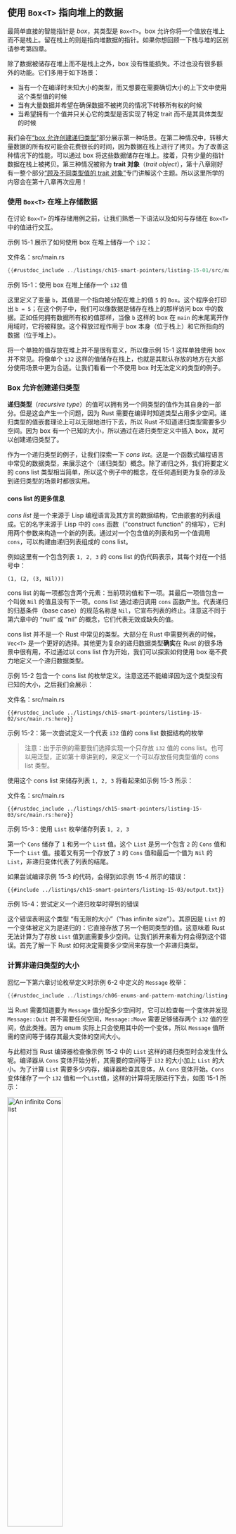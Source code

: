 ## 使用 `Box<T>` 指向堆上的数据

<!-- https://github.com/rust-lang/book/blob/main/src/ch15-01-box.md -->
<!-- commit 56ec353290429e6547109e88afea4de027b0f1a9 -->

最简单直接的智能指针是 _box_，其类型是 `Box<T>`。box 允许你将一个值放在堆上而不是栈上。留在栈上的则是指向堆数据的指针。如果你想回顾一下栈与堆的区别请参考第四章。

除了数据被储存在堆上而不是栈上之外，box 没有性能损失。不过也没有很多额外的功能。它们多用于如下场景：

- 当有一个在编译时未知大小的类型，而又想要在需要确切大小的上下文中使用这个类型值的时候
- 当有大量数据并希望在确保数据不被拷贝的情况下转移所有权的时候
- 当希望拥有一个值并只关心它的类型是否实现了特定 trait 而不是其具体类型的时候

我们会在[“box 允许创建递归类型”](#box-允许创建递归类型)部分展示第一种场景。在第二种情况中，转移大量数据的所有权可能会花费很长的时间，因为数据在栈上进行了拷贝。为了改善这种情况下的性能，可以通过 box 将这些数据储存在堆上。接着，只有少量的指针数据在栈上被拷贝。第三种情况被称为 **trait 对象**（*trait object*），第十八章刚好有一整个部分[“顾及不同类型值的 trait 对象”][trait-objects]专门讲解这个主题。所以这里所学的内容会在第十八章再次应用！

### 使用 `Box<T>` 在堆上存储数据

在讨论 `Box<T>` 的堆存储用例之前，让我们熟悉一下语法以及如何与存储在 `Box<T>` 中的值进行交互。

示例 15-1 展示了如何使用 box 在堆上储存一个 `i32`：

<span class="filename">文件名：src/main.rs</span>

```rust
{{#rustdoc_include ../listings/ch15-smart-pointers/listing-15-01/src/main.rs}}
```

<span class="caption">示例 15-1：使用 box 在堆上储存一个 `i32` 值</span>

这里定义了变量 `b`，其值是一个指向被分配在堆上的值 `5` 的 `Box`。这个程序会打印出 `b = 5`；在这个例子中，我们可以像数据是储存在栈上的那样访问 box 中的数据。正如任何拥有数据所有权的值那样，当像 `b` 这样的 box 在 `main` 的末尾离开作用域时，它将被释放。这个释放过程作用于 box 本身（位于栈上）和它所指向的数据（位于堆上）。

将一个单独的值存放在堆上并不是很有意义，所以像示例 15-1 这样单独使用 box 并不常见。将像单个 `i32` 这样的值储存在栈上，也就是其默认存放的地方在大部分使用场景中更为合适。让我们看看一个不使用 box 时无法定义的类型的例子。

### Box 允许创建递归类型

**递归类型**（_recursive type_）的值可以拥有另一个同类型的值作为其自身的一部分。但是这会产生一个问题，因为 Rust 需要在编译时知道类型占用多少空间。递归类型的值嵌套理论上可以无限地进行下去，所以 Rust 不知道递归类型需要多少空间。因为 box 有一个已知的大小，所以通过在递归类型定义中插入 box，就可以创建递归类型了。

作为一个递归类型的例子，让我们探索一下 _cons list_。这是一个函数式编程语言中常见的数据类型，来展示这个（递归类型）概念。除了递归之外，我们将要定义的 cons list 类型相当简单，所以这个例子中的概念，在任何遇到更为复杂的涉及到递归类型的场景时都很实用。

#### cons list 的更多信息

_cons list_ 是一个来源于 Lisp 编程语言及其方言的数据结构，它由嵌套的列表组成。它的名字来源于 Lisp 中的 `cons` 函数（“construct function" 的缩写），它利用两个参数来构造一个新的列表。通过对一个包含值的列表和另一个值调用 `cons`，可以构建由递归列表组成的 cons list。

例如这里有一个包含列表 `1, 2, 3` 的 cons list 的伪代码表示，其每个对在一个括号中：

```text
(1, (2, (3, Nil)))
```

cons list 的每一项都包含两个元素：当前项的值和下一项。其最后一项值包含一个叫做 `Nil` 的值且没有下一项。cons list 通过递归调用 `cons` 函数产生。代表递归的归基条件（base case）的规范名称是 `Nil`，它宣布列表的终止。注意这不同于第六章中的 “null” 或 “nil” 的概念，它们代表无效或缺失的值。

cons list 并不是一个 Rust 中常见的类型。大部分在 Rust 中需要列表的时候，`Vec<T>` 是一个更好的选择。其他更为复杂的递归数据类型**确实**在 Rust 的很多场景中很有用，不过通过以 cons list 作为开始，我们可以探索如何使用 box 毫不费力地定义一个递归数据类型。

示例 15-2 包含一个 cons list 的枚举定义。注意这还不能编译因为这个类型没有已知的大小，之后我们会展示：

<span class="filename">文件名：src/main.rs</span>

```rust,ignore,does_not_compile
{{#rustdoc_include ../listings/ch15-smart-pointers/listing-15-02/src/main.rs:here}}
```

<span class="caption">示例 15-2：第一次尝试定义一个代表 `i32` 值的 cons list 数据结构的枚举</span>

> 注意：出于示例的需要我们选择实现一个只存放 `i32` 值的 cons list。也可以用泛型，正如第十章讲到的，来定义一个可以存放任何类型值的 cons list 类型。

使用这个 cons list 来储存列表 `1, 2, 3` 将看起来如示例 15-3 所示：

<span class="filename">文件名：src/main.rs</span>

```rust,ignore,does_not_compile
{{#rustdoc_include ../listings/ch15-smart-pointers/listing-15-03/src/main.rs:here}}
```

<span class="caption">示例 15-3：使用 `List` 枚举储存列表 `1, 2, 3`</span>

第一个 `Cons` 储存了 `1` 和另一个 `List` 值。这个 `List` 是另一个包含 `2` 的 `Cons` 值和下一个 `List` 值。接着又有另一个存放了 `3` 的 `Cons` 值和最后一个值为 `Nil` 的 `List`，非递归变体代表了列表的结尾。

如果尝试编译示例 15-3 的代码，会得到如示例 15-4 所示的错误：

```console
{{#include ../listings/ch15-smart-pointers/listing-15-03/output.txt}}
```

<span class="caption">示例 15-4：尝试定义一个递归枚举时得到的错误</span>

这个错误表明这个类型 “有无限的大小”（“has infinite size”）。其原因是 `List` 的一个变体被定义为是递归的：它直接存放了另一个相同类型的值。这意味着 Rust 无法计算为了存放 `List` 值到底需要多少空间。让我们拆开来看为何会得到这个错误。首先了解一下 Rust 如何决定需要多少空间来存放一个非递归类型。

### 计算非递归类型的大小

回忆一下第六章讨论枚举定义时示例 6-2 中定义的 `Message` 枚举：

```rust
{{#rustdoc_include ../listings/ch06-enums-and-pattern-matching/listing-06-02/src/main.rs:here}}
```

当 Rust 需要知道要为 `Message` 值分配多少空间时，它可以检查每一个变体并发现 `Message::Quit` 并不需要任何空间，`Message::Move` 需要足够储存两个 `i32` 值的空间，依此类推。因为 enum 实际上只会使用其中的一个变体，所以 `Message` 值所需的空间等于储存其最大变体的空间大小。

与此相对当 Rust 编译器检查像示例 15-2 中的 `List` 这样的递归类型时会发生什么呢。编译器从 `Cons` 变体开始分析，其需要的空间等于 `i32` 的大小加上 `List` 的大小。为了计算 `List` 需要多少内存，编译器检查其变体，从 `Cons` 变体开始。`Cons` 变体储存了一个 `i32` 值和一个`List`值，这样的计算将无限进行下去，如图 15-1 所示：

<img alt="An infinite Cons list" src="img/trpl15-01.svg" class="center" style="width: 50%;" />

<span class="caption">图 15-1：一个包含无限个 `Cons` 变体的无限 `List`</span>

### 使用 `Box<T>` 给递归类型一个已知的大小

因为 Rust 无法计算出要为定义为递归的类型分配多少空间，所以编译器给出了一个包括了有用建议的错误：

```text
help: insert some indirection (e.g., a `Box`, `Rc`, or `&`) to break the cycle
  |
2 |     Cons(i32, Box<List>),
  |               ++++    +
```

在建议中，_indirection_ 意味着不同于直接储存一个值，应该间接地存储一个指向值的指针。

因为 `Box<T>` 是一个指针，我们总是知道它需要多少空间：指针的大小并不会根据其指向的数据量而改变。这意味着可以将 `Box` 放入 `Cons` 变体中而不是直接存放另一个 `List` 值。`Box` 会指向下一个位于堆上的 `List` 值，而不是存放在 `Cons` 变体中。从概念上讲，我们仍然是在创建一个包含其他列表的列表，不过现在实现这个概念的方式更像是一个项挨着另一项，而不是一项包含另一项。

我们可以修改示例 15-2 中 `List` 枚举的定义和示例 15-3 中对 `List` 的应用，如示例 15-5 所示，这是可以编译的：

<span class="filename">文件名：src/main.rs</span>

```rust
{{#rustdoc_include ../listings/ch15-smart-pointers/listing-15-05/src/main.rs}}
```

<span class="caption">示例 15-5：为了拥有已知大小而使用 `Box<T>` 的 `List` 定义</span>

`Cons` 变体将会需要一个 `i32` 的大小加上储存 box 指针数据的空间。`Nil` 变体不储存值，所以它比 `Cons` 变体需要更少的空间。现在我们知道了任何 `List` 值最多需要一个 `i32` 加上 box 指针数据的大小。通过使用 box，打破了这无限递归的连锁，这样编译器就能够计算出储存 `List` 值需要的大小了。图 15-2 展示了现在 `Cons` 变体看起来像什么：

<img alt="A finite Cons list" src="img/trpl15-02.svg" class="center" />

<span class="caption">图 15-2：因为 `Cons` 存放一个 `Box` 所以 `List` 不是无限大小的了</span>

box 只提供了间接存储和堆分配；它们并没有任何其他特殊的功能，比如我们将会见到的其他智能指针。它们也没有这些特殊功能带来的性能损失，所以它们可以用于像 cons list 这样间接存储是唯一所需特性的场景。我们还将在第十八章看到 box 的更多应用场景。

`Box<T>` 类型是一个智能指针，因为它实现了 `Deref` trait，它允许 `Box<T>` 值被当作引用对待。当 `Box<T>` 值离开作用域时，由于 `Box<T>` 类型 `Drop` trait 的实现，box 所指向的堆数据也会被清除。这两个 trait 对于在本章余下讨论的其他智能指针所提供的功能中，将会更为重要。让我们更详细地探索一下这两个 trait。

[trait-objects]: ch18-02-trait-objects.html#顾及不同类型值的-trait-对象
